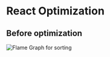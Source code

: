 # React Optimization

## Before optimization


![Flame Graph for sorting](./public/images/flame_columns_before.png)

